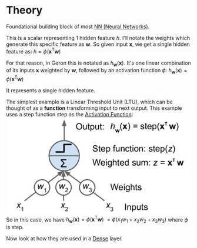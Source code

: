 # Theory

Foundational building block of most [NN (Neural Networks)](Algorithms/Models/ANN/NN%20(Neural%20Networks).md).

This is a scalar representing 1 hidden feature $h$. I'll notate the weights which generate this specific feature as $\mathbf{w}$. So given input $\mathbf{x}$, we get a single hidden feature as:
$h = \phi(\mathbf{x}^\mathsf{T}\mathbf{w})$

For that reason, in Geron this is notated as $h_{\mathbf{w}}(\mathbf{x})$. It's one linear combination of its inputs $\mathbf{x}$ weighted by $\mathbf{w}$, followed by an activation function $\phi$:
$h_{\mathbf{w}}(\mathbf{x}) = \phi(\mathbf{x}^\mathsf{T}\mathbf{w})$

It represents a single hidden feature.

The simplest example is a Linear Threshold Unit (LTU), which can be thought of as a **function** transforming input to next output. This example uses a step function $\text{step}$ as the [Activation Function](Algorithms/Models/ANN/Activation%20Functions/Activation%20Function.md):
![](Screenshots/GeronFigure10-4.png)
So in this case, we have
$h_{\mathbf{w}}(\mathbf{x}) = \phi(\mathbf{x}^\mathsf{T}\mathbf{w})$
$= \phi(x_1w_1+x_2w_2+x_3w_3)$
where $\phi$ is $\text{step}$. 

Now look at how they are used in a [Dense](Algorithms/Models/ANN/Components/Layers/Dense.md) layer.


